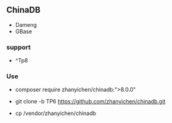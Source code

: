 ## ChinaDB
* Dameng
* GBase

### support
* ^Tp8

### Use
* composer require zhanyichen/chinadb:">8.0.0"

* git clone -b TP6 https://github.com/zhanyichen/chinadb.git
*  cp /vendor/zhanyichen/chinadb